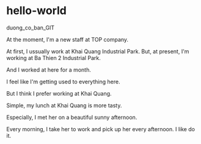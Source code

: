 # hello-world
duong_co_ban_GIT

At the moment, I'm a new staff at TOP company.

At first, I ussually work at Khai Quang Industrial Park. But, at present, I'm working at Ba Thien 2 Industrial Park.

And I worked at here for a month.

I feel like I'm getting used to everything here. 

But I think I prefer working at Khai Quang.

Simple, my lunch at Khai Quang is more tasty.

Especially, I met her on a beautiful sunny afternoon.

Every morning, I take her to work and pick up her every afternoon. I like do it.

